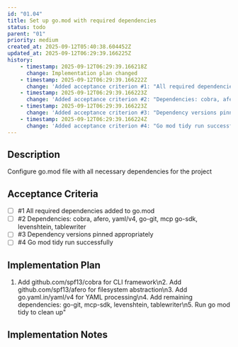 ```yaml
---
id: "01.04"
title: Set up go.mod with required dependencies
status: todo
parent: "01"
priority: medium
created_at: 2025-09-12T05:40:38.604452Z
updated_at: 2025-09-12T06:29:39.166225Z
history:
    - timestamp: 2025-09-12T06:29:39.166218Z
      change: Implementation plan changed
    - timestamp: 2025-09-12T06:29:39.166222Z
      change: 'Added acceptance criterion #1: "All required dependencies added to go.mod"'
    - timestamp: 2025-09-12T06:29:39.166223Z
      change: 'Added acceptance criterion #2: "Dependencies: cobra, afero, yaml/v4, go-git, mcp go-sdk, levenshtein, tablewriter"'
    - timestamp: 2025-09-12T06:29:39.166223Z
      change: 'Added acceptance criterion #3: "Dependency versions pinned appropriately"'
    - timestamp: 2025-09-12T06:29:39.166224Z
      change: 'Added acceptance criterion #4: "Go mod tidy run successfully"'
---
```

## Description

Configure go.mod file with all necessary dependencies for the project

## Acceptance Criteria
<!-- AC:BEGIN -->

- [ ] #1 All required dependencies added to go.mod
- [ ] #2 Dependencies: cobra, afero, yaml/v4, go-git, mcp go-sdk, levenshtein, tablewriter
- [ ] #3 Dependency versions pinned appropriately
- [ ] #4 Go mod tidy run successfully

<!-- AC:END -->

## Implementation Plan

1. Add github.com/spf13/cobra for CLI framework\n2. Add github.com/spf13/afero for filesystem abstraction\n3. Add go.yaml.in/yaml/v4 for YAML processing\n4. Add remaining dependencies: go-git, mcp-sdk, levenshtein, tablewriter\n5. Run go mod tidy to clean up"

## Implementation Notes



